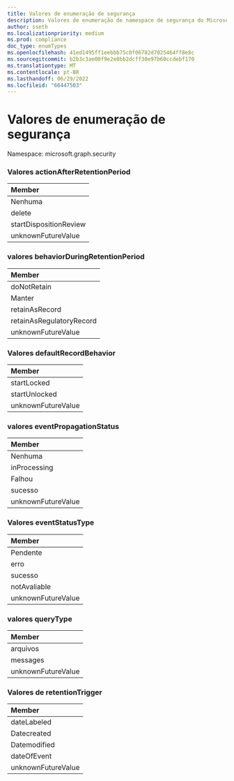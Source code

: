 ```yaml
---
title: Valores de enumeração de segurança
description: Valores de enumeração de namespace de segurança do Microsoft Graph.
author: sseth
ms.localizationpriority: medium
ms.prod: compliance
doc_type: enumTypes
ms.openlocfilehash: 41ed1495ff1eebbb75c0f06782d7025464ff8e8c
ms.sourcegitcommit: b2b3c3ae00f9e2e0bb2dcff30e97b60ccdebf170
ms.translationtype: MT
ms.contentlocale: pt-BR
ms.lasthandoff: 06/29/2022
ms.locfileid: "66447503"
---
```

# <a name="security-enum-values"></a>Valores de enumeração de segurança

Namespace: microsoft.graph.security

### <a name="actionafterretentionperiod-values"></a>Valores actionAfterRetentionPeriod 



|Member|
|:---|
|Nenhuma|
|delete|
|startDispositionReview|
|unknownFutureValue|

### <a name="behaviorduringretentionperiod-values"></a>valores behaviorDuringRetentionPeriod 



|Member|
|:---|
|doNotRetain|
|Manter|
|retainAsRecord|
|retainAsRegulatoryRecord|
|unknownFutureValue|


### <a name="defaultrecordbehavior-values"></a>Valores defaultRecordBehavior 



|Member|
|:---|
|startLocked|
|startUnlocked|
|unknownFutureValue|


### <a name="eventpropagationstatus-values"></a>valores eventPropagationStatus 



|Member|
|:---|
|Nenhuma|
|inProcessing|
|Falhou|
|sucesso|
|unknownFutureValue|

### <a name="eventstatustype-values"></a>Valores eventStatusType 



|Member|
|:---|
|Pendente|
|erro|
|sucesso|
|notAvaliable|
|unknownFutureValue|

### <a name="querytype-values"></a>valores queryType 



|Member|
|:---|
|arquivos|
|messages|
|unknownFutureValue|



### <a name="retentiontrigger-values"></a>Valores de retentionTrigger 



|Member|
|:---|
|dateLabeled|
|Datecreated|
|Datemodified|
|dateOfEvent|
|unknownFutureValue|


<!--
{
  "type": "#page.annotation",
  "namespace": "microsoft.graph.security"
}
-->

